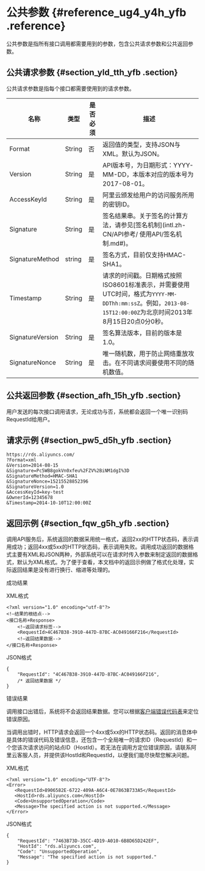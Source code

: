 # 公共参数 {#reference_ug4_y4h_yfb .reference}

公共参数是指所有接口调用都需要用到的参数，包含公共请求参数和公共返回参数。

## 公共请求参数 {#section_yld_tth_yfb .section}

公共请求参数是指每个接口都需要使用到的请求参数。

|名称|类型|是否必须|描述|
|--|--|----|--|
|Format|String|否|返回值的类型，支持JSON与XML。默认为JSON。|
|Version|String|是|API版本号，为日期形式：YYYY-MM-DD，本版本对应的版本号为2017-08-01。|
|AccessKeyId|String|是|阿里云颁发给用户的访问服务所用的密钥ID。|
|Signature|String|是|签名结果串。关于签名的计算方法，请参见[签名机制](intl.zh-CN/API参考/ 使用API/签名机制.md#)。|
|SignatureMethod|string|是|签名方式，目前仅支持HMAC-SHA1。|
|Timestamp|String|是|请求的时间戳。日期格式按照ISO8601标准表示，并需要使用UTC时间，格式为`YYYY-MM-DDThh:mm:ssZ`。例如，`2013-08-15T12:00:00Z`为北京时间2013年8月15日20点0分0秒。|
|SignatureVersion|String|是|签名算法版本，目前的版本是1.0。|
|SignatureNonce|String|是|唯一随机数，用于防止网络重放攻击。在不同请求间要使用不同的随机数值。|

## 公共返回参数 {#section_afh_15h_yfb .section}

用户发送的每次接口调用请求，无论成功与否，系统都会返回一个唯一识别码RequestId给用户。

## 请求示例 {#section_pw5_d5h_yfb .section}

```
https://rds.aliyuncs.com/
?Format=xml
&Version=2014-08-15
&Signature=Pc5WB8gokVn0xfeu%2FZV%2BiNM1dgI%3D 
&SignatureMethod=HMAC-SHA1
&SignatureNonce=15215528852396
&SignatureVersion=1.0
&AccessKeyId=key-test
&OwnerId=12345678
&Timestamp=2014-10-10T12:00:00Z
```

## 返回示例 {#section_fqw_g5h_yfb .section}

调用API服务后，系统返回的数据采用统一格式，返回2xx的HTTP状态码，表示调用成功；返回4xx或5xx的HTTP状态码，表示调用失败。调用成功返回的数据格式主要有XML和JSON两种，外部系统可以在请求时传入参数来制定返回的数据格式，默认为XML格式。为了便于查看，本文档中的返回示例做了格式化处理，实际返回结果是没有进行换行、缩进等处理的。

成功结果

XML格式

```
<?xml version="1.0" encoding="utf-8"?> 
<!—结果的根结点-->
<接口名称+Response>
    <!—返回请求标签-->
    <RequestId>4C467B38-3910-447D-87BC-AC049166F216</RequestId>
    <!—返回结果数据-->
</接口名称+Response>
```

JSON格式

```
{
    "RequestId": "4C467B38-3910-447D-87BC-AC049166F216",
    /* 返回结果数据 */
}
```

错误结果

调用接口出错后，系统将不会返回结果数据。您可以根据[客户端错误代码表](intl.zh-CN/API参考/附表/客户端错误代码表.md#)来定位错误原因。

当调用出错时，HTTP请求会返回一个4xx或5xx的HTTP状态码。返回的消息体中是具体的错误代码及错误信息，还包含一个全局唯一的请求ID（RequestId）和一个您该次请求访问的站点ID（HostId）。若无法在调用方定位错误原因，请联系阿里云客服人员，并提供该HostId和RequestId，以便我们能尽快帮您解决问题。

XML格式

```
<?xml version="1.0" encoding="UTF-8"?>
<Error>
   <RequestId>8906582E-6722-409A-A6C4-0E7863B733A5</RequestId>
   <HostId>rds.aliyuncs.com</HostId>
   <Code>UnsupportedOperation</Code>
   <Message>The specified action is not supported.</Message>
</Error>
```

JSON格式

```
{
    "RequestId": "7463B73D-35CC-4D19-A010-6B8D65D242EF",
    "HostId": "rds.aliyuncs.com",
    "Code": "UnsupportedOperation",
    "Message": "The specified action is not supported."
}
```

